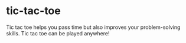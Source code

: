 # tic-tac-toe

Tic tac toe helps you pass time but also improves your problem-solving skills. Tic tac toe can be played anywhere! 

